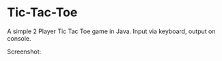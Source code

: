 # Tic-Tac-Toe

A simple 2 Player Tic Tac Toe game in Java. 
Input via keyboard, output on console.

Screenshot: 
